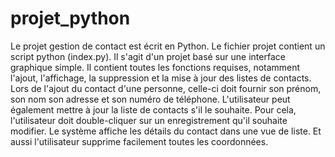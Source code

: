 # projet_python
Le projet gestion de contact est écrit en Python.
Le fichier projet contient un script python (index.py). 
Il s'agit d'un projet basé sur une interface graphique simple. 
Il contient toutes les fonctions requises, notamment l'ajout, l'affichage, la suppression et la mise à jour des listes de contacts.
Lors de l'ajout du contact d'une personne, celle-ci doit fournir son prénom, son nom son adresse et son numéro de téléphone. 
L'utilisateur peut également mettre à jour la liste de contacts s'il le souhaite. 
Pour cela, l'utilisateur doit double-cliquer sur un enregistrement qu'il souhaite modifier. 
Le système affiche les détails du contact dans une vue de liste. Et aussi l'utilisateur supprime facilement toutes les coordonnées.
